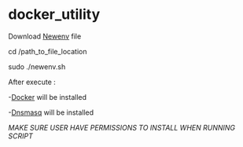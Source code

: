 # docker_utility
Download [Newenv](https://github.com/123Lookatme/docker_utility/raw/master/newenv.sh) file

cd /path_to_file_location

sudo ./newenv.sh

After execute :

 -[Docker](https://www.docker.com/h) will be installed
 
 -[Dnsmasq](http://www.thekelleys.org.uk/dnsmasq/doc.html) will be installed
 
 *MAKE SURE USER HAVE PERMISSIONS TO INSTALL WHEN RUNNING SCRIPT* 
 
 
